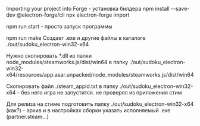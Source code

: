 Importing your project into Forge - установка билдера
npm install --save-dev @electron-forge/cli
npx electron-forge import

npm run start - просто запуск программы

npm run make
Создает .exe и другие файлы в каталоге ./out/sudoku_electron-win32-x64

Нужно скопировать *.dll из папки node_modules/steamworks.js/dist/win64 
в папку ./out/sudoku_electron-win32-x64/resources/app.asar.unpacked/node_modules/steamworks.js/dist/win64

Скопировать файл ./steam_appid.txt в папку ./out/sudoku_electron-win32-x64 - без него игра не запустится. не проверял из приложения стим

Для релиза на стиме подготовить папку ./out/sudoku_electron-win32-x64 (как?) - архив и в настройках сборки указать исполняемый .exe (partner.steam...)
